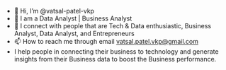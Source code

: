 - 👋 Hi, I’m @vatsal-patel-vkp
- 👀 I am a Data Analyst | Business Analyst
- 💞️ I connect with people that are Tech & Data enthusiastic, Business Analyst, Data Analyst, and Entrepreneurs
- 📫 How to reach me through email vatsal.patel.vkp@gmail.com
- I help people in connecting their business to technology and generate insights from their Business data to boost the Business performance.

<!---
vatsal-patel-vkp/vatsal-patel-vkp is a ✨ special ✨ repository because its `README.md` (this file) appears on your GitHub profile.
You can click the Preview link to take a look at your changes.
--->
